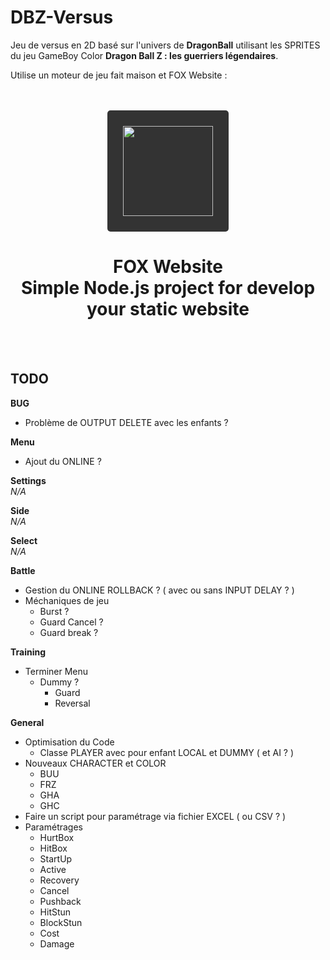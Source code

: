 # DBZ-Versus

Jeu de versus en 2D basé sur l'univers de __DragonBall__ utilisant les SPRITES du jeu GameBoy Color __Dragon Ball Z : les guerriers légendaires__.

Utilise un moteur de jeu fait maison et FOX Website :

<br/>
<br/>
<div align="center">
    <a href="https://fox-website.netlify.app" target="_blank">
        <img style="background-color: #333; padding: 25px; border-radius: 5px;" height="144" width="144" src="https://fox-website.netlify.app/assets/favicons/android-chrome-144x144.png">
    </a>
</div>
<div align="center">
    <h1>
        FOX Website<br/>
        Simple Node.js project for develop<br/>
        your static website
    </h1>
</div>
<br/>
<br/>

## TODO
__BUG__
* Problème de OUTPUT DELETE avec les enfants ?

__Menu__
* Ajout du ONLINE ?

__Settings__
<br/>*N/A*

__Side__
<br/>*N/A*

__Select__
<br/>*N/A*

__Battle__
* Gestion du ONLINE ROLLBACK ? ( avec ou sans INPUT DELAY ? )
* Méchaniques de jeu
    * Burst ?
    * Guard Cancel ?
    * Guard break ?

__Training__
* Terminer Menu
    * Dummy ?
        * Guard
        * Reversal

__General__
* Optimisation du Code
    * Classe PLAYER avec pour enfant LOCAL et DUMMY ( et AI ? )
* Nouveaux CHARACTER et COLOR
    * BUU
    * FRZ
    * GHA
    * GHC
* Faire un script pour paramétrage via fichier EXCEL ( ou CSV ? )
* Paramétrages
    * HurtBox
    * HitBox
    * StartUp
    * Active
    * Recovery
    * Cancel
    * Pushback
    * HitStun
    * BlockStun
    * Cost
    * Damage